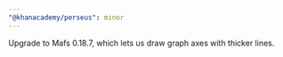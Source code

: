```yaml
---
"@khanacademy/perseus": minor
---
```


Upgrade to Mafs 0.18.7, which lets us draw graph axes with thicker lines.
